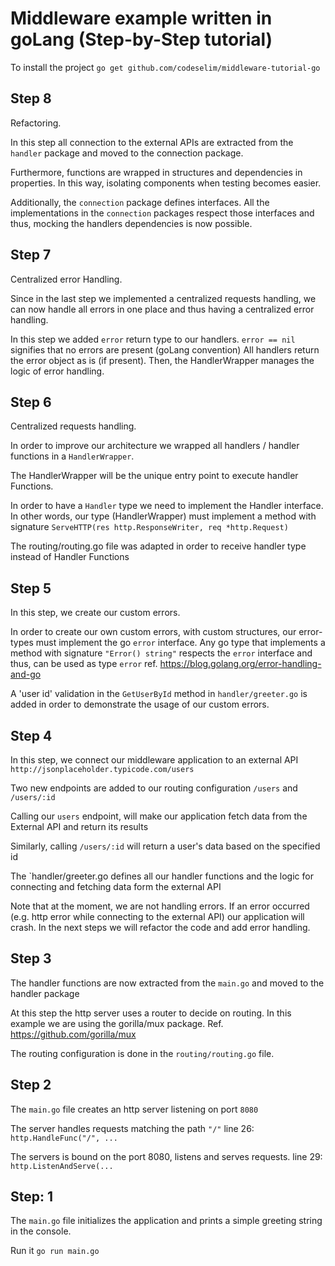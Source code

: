 #  Middleware example written in goLang (Step-by-Step tutorial)

To install the project `go get github.com/codeselim/middleware-tutorial-go`
## Step 8
Refactoring. 

In this step all connection to the external APIs are extracted from the `handler` package and moved to the connection package.

Furthermore, functions are wrapped in structures and dependencies in properties. In this way, isolating components when testing becomes easier.

Additionally, the `connection` package defines interfaces. All the implementations in the `connection` packages respect those interfaces and thus, mocking the handlers dependencies is now possible.

## Step 7
Centralized error Handling.

Since in the last step we implemented a centralized requests handling, we can now handle all errors in one place and thus having a centralized error handling.

In this step we added `error` return type to our handlers.  `error == nil` signifies that no errors are present (goLang convention)
All handlers return the error object as is (if present). Then, the HandlerWrapper manages the logic of error handling.

## Step 6
Centralized requests handling.

In order to improve our architecture we wrapped all handlers / handler functions in a `HandlerWrapper`.

The HandlerWrapper will be the unique entry point to execute handler Functions.

In order to have a `Handler` type we need to implement the Handler interface. In other words, our type (HandlerWrapper) must implement a method with signature `ServeHTTP(res http.ResponseWriter, req *http.Request)`

The routing/routing.go file was adapted in order to receive handler type instead of Handler Functions

## Step 5
In this step, we create our custom errors. 

In order to create our own custom errors, with custom structures, our error-types must implement the go `error` interface.
Any go type that implements a method with signature `"Error() string"` respects the `error` interface and thus, can be used as type `error`
ref. https://blog.golang.org/error-handling-and-go 

A 'user id' validation in the `GetUserById` method in `handler/greeter.go` is added in order to demonstrate the usage of our custom errors. 

## Step 4
In this step, we connect our middleware application to an external API `http://jsonplaceholder.typicode.com/users`

Two new endpoints are added to our routing configuration `/users` and `/users/:id`

Calling our `users` endpoint, will make our application fetch data from the External API and return its results

Similarly, calling `/users/:id` will return a user's data based on the specified id

The `handler/greeter.go defines all our handler functions and the logic for connecting and fetching data form the external API

Note that at the moment, we are not handling errors. If an error occurred (e.g. http error while connecting to the external API) our application will crash. In the next steps we will refactor the code and add error handling. 


## Step 3
The handler functions are now extracted from the `main.go` and moved to the handler package

At this step the http server uses a router to decide on routing. In this example we are using the gorilla/mux package.
Ref. https://github.com/gorilla/mux

The routing configuration is done in the `routing/routing.go` file.  

## Step 2
The `main.go` file creates an http server listening on port `8080`

The server handles requests matching the path `"/"`  line 26:  `http.HandleFunc("/", ...`

The servers is bound on the port 8080, listens and serves requests. line 29: `http.ListenAndServe(...`  

## Step: 1
The `main.go` file initializes the application and prints a simple greeting string in the console.
 
Run it `go run main.go`

